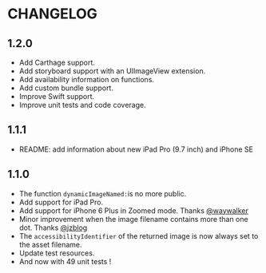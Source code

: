 # CHANGELOG

## 1.2.0

- Add Carthage support.
- Add storyboard support with an UIImageView extension.
- Add availability information on functions.
- Add custom bundle support.
- Improve Swift support.
- Improve unit tests and code coverage.

## 1.1.1

- README: add information about new iPad Pro (9.7 inch) and iPhone SE

## 1.1.0

- The function `dynamicImageNamed:`is no more public.
- Add support for iPad Pro.
- Add support for iPhone 6 Plus in Zoomed mode. Thanks [@waywalker](https://github.com/waywalker)
- Minor improvement when the image filename contains more than one dot. Thanks [@jzblog](https://github.com/jzblog)
- The `accessibilityIdentifier` of the returned image is now always set to the asset filename.
- Update test resources.
- And now with 49 unit tests !
